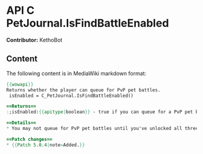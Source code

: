 # API C PetJournal.IsFindBattleEnabled

**Contributor:** KethoBot

## Content

The following content is in MediaWiki markdown format:

```mediawiki
{{wowapi}}
Returns whether the player can queue for PvP pet battles.
 isEnabled = C_PetJournal.IsFindBattleEnabled()

==Returns==
:;isEnabled:{{apitype|boolean}} - true if you can queue for a PvP pet battle, false otherwise.

==Details==
* You may not queue for PvP pet battles until you've unlocked all three battle pet slots.

==Patch changes==
* {{Patch 5.0.4|note=Added.}}
```